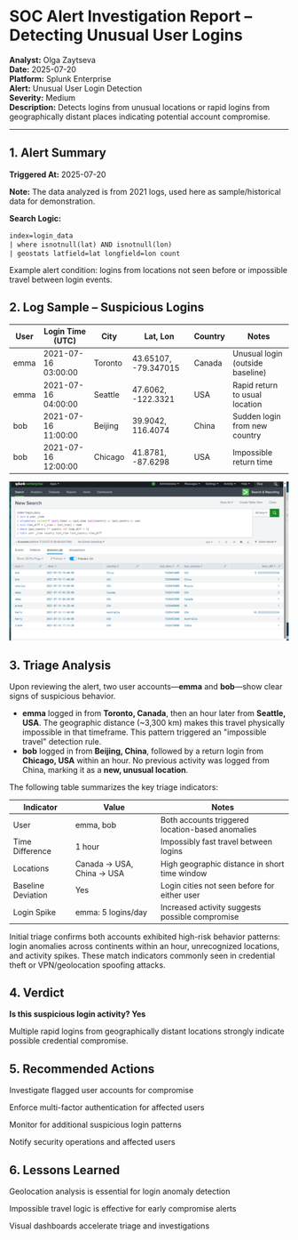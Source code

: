 # SOC Alert Investigation Report – Detecting Unusual User Logins

**Analyst:** Olga Zaytseva  
**Date:** 2025-07-20  
**Platform:** Splunk Enterprise  
**Alert:** Unusual User Login Detection  
**Severity:** Medium  
**Description:** Detects logins from unusual locations or rapid logins from geographically distant places indicating potential account compromise.

---

## 1. Alert Summary

**Triggered At:** 2025-07-20

**Note:** The data analyzed is from 2021 logs, used here as sample/historical data for demonstration.

**Search Logic:**

```spl
index=login_data
| where isnotnull(lat) AND isnotnull(lon)
| geostats latfield=lat longfield=lon count
```
Example alert condition: logins from locations not seen before or impossible travel between login events.

## 2. Log Sample – Suspicious Logins

| User | Login Time (UTC)     | City     | Lat, Lon               | Country | Notes                            |
|------|----------------------|----------|------------------------|---------|----------------------------------|
| emma | 2021-07-16 03:00:00  | Toronto  | 43.65107, -79.347015   | Canada  | Unusual login (outside baseline) |
| emma | 2021-07-16 04:00:00  | Seattle  | 47.6062, -122.3321     | USA     | Rapid return to usual location   |
| bob  | 2021-07-16 11:00:00  | Beijing  | 39.9042, 116.4074      | China   | Sudden login from new country    |
| bob  | 2021-07-16 12:00:00  | Chicago  | 41.8781, -87.6298      | USA     | Impossible return time           |

![06_impossible_travel](https://github.com/LogLogic/SIEMDashboardsDetectionEngineering/blob/main/DetectingUnusualUserLoginsSplunk/screenshots/06_impossible_travel.png)

  
## 3. Triage Analysis

Upon reviewing the alert, two user accounts—**emma** and **bob**—show clear signs of suspicious behavior.

- **emma** logged in from **Toronto, Canada**, then an hour later from **Seattle, USA**. The geographic distance (~3,300 km) makes this travel physically impossible in that timeframe. This pattern triggered an "impossible travel" detection rule.  
- **bob** logged in from **Beijing, China**, followed by a return login from **Chicago, USA** within an hour. No previous activity was logged from China, marking it as a **new, unusual location**.

The following table summarizes the key triage indicators:

| Indicator          | Value                     | Notes                                            |
| ------------------ | ------------------------- | ------------------------------------------------ |
| User               | emma, bob                 | Both accounts triggered location-based anomalies |
| Time Difference    | 1 hour                    | Impossibly fast travel between logins            |
| Locations          | Canada → USA, China → USA | High geographic distance in short time window    |
| Baseline Deviation | Yes                       | Login cities not seen before for either user     |
| Login Spike        | emma: 5 logins/day        | Increased activity suggests possible compromise  |

Initial triage confirms both accounts exhibited high-risk behavior patterns: login anomalies across continents within an hour, unrecognized locations, and activity spikes. These match indicators commonly seen in credential theft or VPN/geolocation spoofing attacks.

## 4. Verdict
**Is this suspicious login activity? Yes**

Multiple rapid logins from geographically distant locations strongly indicate possible credential compromise.

## 5. Recommended Actions
Investigate flagged user accounts for compromise

Enforce multi-factor authentication for affected users

Monitor for additional suspicious login patterns

Notify security operations and affected users

## 6. Lessons Learned
Geolocation analysis is essential for login anomaly detection

Impossible travel logic is effective for early compromise alerts

Visual dashboards accelerate triage and investigations
